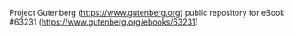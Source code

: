 Project Gutenberg (https://www.gutenberg.org) public repository for eBook #63231 (https://www.gutenberg.org/ebooks/63231)
